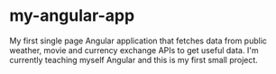 # my-angular-app
My first single page Angular application that fetches data from public weather, movie and currency exchange APIs to get useful data.
I'm currently teaching myself Angular and this is my first small project.
